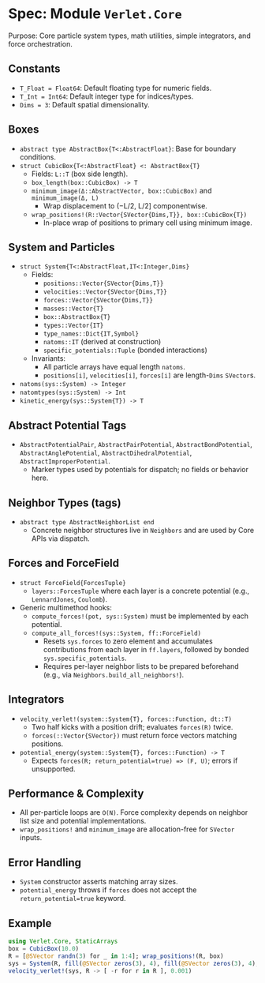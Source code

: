 # Spec: Module `Verlet.Core`

Purpose: Core particle system types, math utilities, simple integrators, and force orchestration.

## Constants

- `T_Float = Float64`: Default floating type for numeric fields.
- `T_Int = Int64`: Default integer type for indices/types.
- `Dims = 3`: Default spatial dimensionality.

## Boxes

- `abstract type AbstractBox{T<:AbstractFloat}`: Base for boundary conditions.
- `struct CubicBox{T<:AbstractFloat} <: AbstractBox{T}`
  - Fields: `L::T` (box side length).
  - `box_length(box::CubicBox) -> T`
  - `minimum_image(Δ::AbstractVector, box::CubicBox)` and `minimum_image(Δ, L)`
    - Wrap displacement to (−L/2, L/2] componentwise.
  - `wrap_positions!(R::Vector{SVector{Dims,T}}, box::CubicBox{T})`
    - In-place wrap of positions to primary cell using minimum image.

## System and Particles

- `struct System{T<:AbstractFloat,IT<:Integer,Dims}`
  - Fields:
    - `positions::Vector{SVector{Dims,T}}`
    - `velocities::Vector{SVector{Dims,T}}`
    - `forces::Vector{SVector{Dims,T}}`
    - `masses::Vector{T}`
    - `box::AbstractBox{T}`
    - `types::Vector{IT}`
    - `type_names::Dict{IT,Symbol}`
    - `natoms::IT` (derived at construction)
    - `specific_potentials::Tuple` (bonded interactions)
  - Invariants:
    - All particle arrays have equal length `natoms`.
    - `positions[i]`, `velocities[i]`, `forces[i]` are length-`Dims` `SVector`s.
- `natoms(sys::System) -> Integer`
- `natomtypes(sys::System) -> Int`
- `kinetic_energy(sys::System{T}) -> T`

## Abstract Potential Tags

- `AbstractPotentialPair`, `AbstractPairPotential`, `AbstractBondPotential`, `AbstractAnglePotential`, `AbstractDihedralPotential`, `AbstractImproperPotential`.
  - Marker types used by potentials for dispatch; no fields or behavior here.

## Neighbor Types (tags)

- `abstract type AbstractNeighborList end`
  - Concrete neighbor structures live in `Neighbors` and are used by Core APIs via dispatch.

## Forces and ForceField

- `struct ForceField{ForcesTuple}`
  - `layers::ForcesTuple` where each layer is a concrete potential (e.g., `LennardJones`, `Coulomb`).
- Generic multimethod hooks:
  - `compute_forces!(pot, sys::System)` must be implemented by each potential.
  - `compute_all_forces!(sys::System, ff::ForceField)`
    - Resets `sys.forces` to zero element and accumulates contributions from each layer in `ff.layers`, followed by bonded `sys.specific_potentials`.
    - Requires per-layer neighbor lists to be prepared beforehand (e.g., via `Neighbors.build_all_neighbors!`).

## Integrators

- `velocity_verlet!(system::System{T}, forces::Function, dt::T)`
  - Two half kicks with a position drift; evaluates `forces(R)` twice.
  - `forces(::Vector{SVector})` must return force vectors matching positions.
- `potential_energy(system::System{T}, forces::Function) -> T`
  - Expects `forces(R; return_potential=true) => (F, U)`; errors if unsupported.

## Performance & Complexity

- All per-particle loops are `O(N)`. Force complexity depends on neighbor list size and potential implementations.
- `wrap_positions!` and `minimum_image` are allocation-free for `SVector` inputs.

## Error Handling

- `System` constructor asserts matching array sizes.
- `potential_energy` throws if `forces` does not accept the `return_potential=true` keyword.

## Example

```julia
using Verlet.Core, StaticArrays
box = CubicBox(10.0)
R = [@SVector randn(3) for _ in 1:4]; wrap_positions!(R, box)
sys = System(R, fill(@SVector zeros(3), 4), fill(@SVector zeros(3), 4), ones(4), box, ones(Int,4), Dict(1=>:A))
velocity_verlet!(sys, R -> [ -r for r in R ], 0.001)
```


